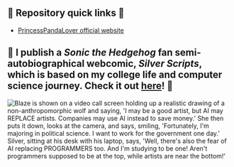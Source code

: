 ## 💛 Repository quick links 💚
- [PrincessPandaLover official website](https://github.com/PrincessPandaSource/PrincessPandaLover-official-website)

## 🤍 I publish a *Sonic the Hedgehog* fan semi-autobiographical webcomic, *Silver Scripts*, which is based on my college life and computer science journey. Check it out [here](https://princesspandalover.netlify.app/silverscripts/)! 🩵
![Blaze is shown on a video call screen holding up a realistic drawing of a non-anthropomorphic wolf and saying, 'I may be a good artist, but AI may REPLACE artists. Companies may use AI instead to save money.' She then puts it down, looks at the camera, and says, smiling, 'Fortunately, I'm majoring in political science. I want to work for the government one day.' Silver, sitting at his desk with his laptop, says, 'Well, there's also the fear of AI replacing PROGRAMMERS too. And I'm studying to be one! Aren't programmers supposed to be at the top, while artists are near the bottom!'](https://princesspandalover.netlify.app/silverscripts/img/comics/Comic1.png)
